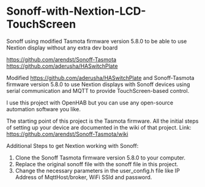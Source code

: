 # Sonoff-with-Nextion-LCD-TouchScreen
Sonoff using modified Tasmota firmware version 5.8.0 to be able to use Nextion display without any extra dev board

https://github.com/arendst/Sonoff-Tasmota
https://github.com/aderusha/HASwitchPlate

Modified https://github.com/aderusha/HASwitchPlate and Sonoff-Tasmota firmware version 5.8.0 to use Nextion displays with Sonoff devices using serial communication and MQTT to provide TouchScreen-based control.

I use this project with OpenHAB but you can use any open-source automation software you like.

The starting point of this project is the Tasmota firmware. All the initial steps of setting up your device are documented in the wiki of that project. Link: https://github.com/arendst/Sonoff-Tasmota/wiki

Additional Steps to get Nextion working with Sonoff:
1. Clone the Sonoff Tasmota firmware version 5.8.0 to your computer.
2. Replace the original sonoff file with the sonoff file in this project.
3. Change the necessary parameters in the user_config.h file like IP Address of MqttHost/broker, WiFi SSId and password.
